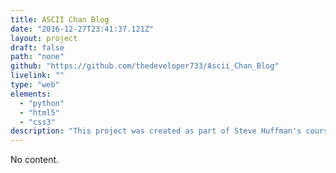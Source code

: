 ```yaml
---
title: ASCII Chan Blog
date: "2016-12-27T23:41:37.121Z"
layout: project
draft: false
path: "none"
github: "https://github.com/thedeveloper733/Ascii_Chan_Blog"
livelink: ""
type: "web"
elements:
  - "python"
  - "html5"
  - "css3"
description: "This project was created as part of Steve Huffman's course, CS253, Introduction to Web Development. With a Google App Engine backend written in Python and a front-end in HTML5 using Jinja templates, this website allows you to post your favorite ASCII art. This project also includes a map showing where art has been posted from, as well as Memcache caching to minimize database queries."
---
```


No content.